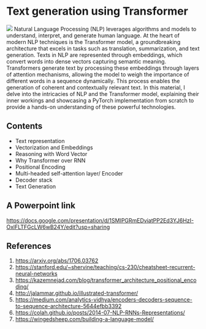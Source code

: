 # Text generation using Transformer
<img src="./resource/Transformer_architecture.png" />
Natural Language Processing (NLP) leverages algorithms and models to understand, interpret, and generate human language. At the heart of modern NLP techniques is the Transformer model, a groundbreaking architecture that excels in tasks such as translation, summarization, and text generation. Texts in NLP are represented through embeddings, which convert words into dense vectors capturing semantic meaning. Transformers generate text by processing these embeddings through layers of attention mechanisms, allowing the model to weigh the importance of different words in a sequence dynamically. This process enables the generation of coherent and contextually relevant text. In this material, I delve into the intricacies of NLP and the Transformer model, explaining their inner workings and showcasing a PyTorch implementation from scratch to provide a hands-on understanding of these powerful technologies.

## Contents
- Text representation
- Vectorization and Embeddings
- Reasoning with Word Vector
- Why Transformer over RNN
- Positional Encoding
- Multi-headed self-attention layer/ Encoder
- Decoder stack
- Text Generation

## A Powerpoint link
https://docs.google.com/presentation/d/1SMIPGRmEDviatPP2Ed3YJ6HzI-OxlFLTFGcLW6wB24Y/edit?usp=sharing

## References

1. https://arxiv.org/abs/1706.03762 
2. https://stanford.edu/~shervine/teaching/cs-230/cheatsheet-recurrent-neural-networks 
3. https://kazemnejad.com/blog/transformer_architecture_positional_encoding/
4. http://jalammar.github.io/illustrated-transformer/
5. https://medium.com/analytics-vidhya/encoders-decoders-sequence-to-sequence-architecture-5644efbb3392
6. https://colah.github.io/posts/2014-07-NLP-RNNs-Representations/
7. https://wingedsheep.com/building-a-language-model/



